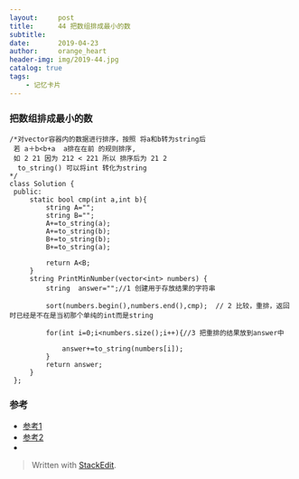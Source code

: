 ```yaml
---
layout:     post
title:      44 把数组排成最小的数
subtitle:    
date:       2019-04-23
author:     orange_heart
header-img: img/2019-44.jpg
catalog: true
tags:
    - 记忆卡片
---
```


###  把数组排成最小的数

```objk
/*对vector容器内的数据进行排序，按照 将a和b转为string后
 若 a＋b<b+a  a排在在前 的规则排序,
 如 2 21 因为 212 < 221 所以 排序后为 21 2 
  to_string() 可以将int 转化为string
*/ 
class Solution {
 public:
     static bool cmp(int a,int b){
         string A="";
         string B="";
         A+=to_string(a);
         A+=to_string(b);
         B+=to_string(b);
         B+=to_string(a);
          
         return A<B;
     }
     string PrintMinNumber(vector<int> numbers) {
         string  answer="";//1 创建用于存放结果的字符串  
         
         sort(numbers.begin(),numbers.end(),cmp);  // 2 比较，重排，返回时已经是不在是当初那个单纯的int而是string  
         
         for(int i=0;i<numbers.size();i++){//3 把重排的结果放到answer中  
         
             answer+=to_string(numbers[i]);
         }
         return answer;
     }
 };
```

### 参考

- [参考1](https://github.com/zhedahht/CodingInterviewChinese2)
- [参考2](https://github.com/gatieme/CodingInterviews)
- 
> Written with [StackEdit](https://stackedit.io/).

<head>
    <script src="https://cdn.mathjax.org/mathjax/latest/MathJax.js?config=TeX-AMS-MML_HTMLorMML" type="text/javascript"></script>
    <script type="text/x-mathjax-config">
        MathJax.Hub.Config({
            tex2jax: {
            skipTags: ['script', 'noscript', 'style', 'textarea', 'pre'],
            inlineMath: [['$','$']]
            }
        });
    </script>
</head>
<!--stackedit_data:
eyJoaXN0b3J5IjpbNzI2ODA4MDMxLDEwOTU0NzQ5MjddfQ==
-->
